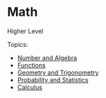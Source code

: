 # Math
Higher Level

Topics:
- [Number and Algebra](./number-and-algebra/number-and-algebra.md)
- [Functions](./functions/functions.md)
- [Geometry and Trigonometry](./geometry-and-trigonometry/geometry-and-trigonometry.md)
- [Probability and Statistics](./probability-and-statistics/probability-and-statistics.md)
- [Calculus](./calculus/calculus.md)
